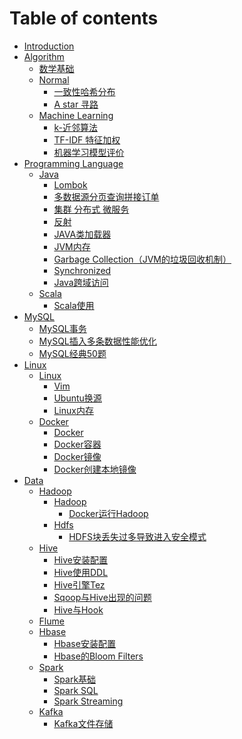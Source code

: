 # Table of contents

* [Introduction](README.md)
* [Algorithm](algorithm/README.md)
  * [数学基础](algorithm/math.md)
  * [Normal](algorithm/normal/README.md)
    * [一致性哈希分布](algorithm/normal/yi-zhi-xing-ha-xi-suan-fa.md)
    * [A star 寻路](algorithm/normal/Astar.md)
  * [Machine Learning](algorithm/ml/README.md)
    * [k-近邻算法](algorithm/ml/knn.md)
    * [TF-IDF 特征加权](algorithm/ml/tf-idf.md)
    * [机器学习模型评价](algorithm/ml/evaluate.md)
* [Programming Language]()
  <!-- * [DesignPattern](designPattern/README.md) -->
  * [Java](java/README.md)
    * [Lombok](java/lombok.md)
    * [多数据源分页查询拼接订单](java/duo-shu-ju-yuan-fen-ye-cha-xun-pin-jie-ding-dan.md)
    * [集群 分布式 微服务](java/ji-qun-fen-bu-shi-wei-fu-wu.md)
    * [反射](java/fan-she.md)
    * [JAVA类加载器](java/java-lei-jia-zai-qi.md)
    * [JVM内存](java/jvm-nei-cun.md)
    * [Garbage Collection（JVM的垃圾回收机制）](java/garbage-collectionjvm-de-la-ji-hui-shou-ji-zhi.md)
    * [Synchronized](java/synchronized.md)
    * [Java跨域访问](java/SpringBoot-Ajax-kua-yu.md)
  * [Scala](scala/README.md)
    * [Scala使用](scala/scala-shi-yong.md)
* [MySQL](mysql/README.md)
  * [MySQL事务](mysql/mysql-shi-wu.md)
  * [MySQL插入多条数据性能优化](mysql/mysql-you-hua-innodb_flush_log_at_trx_commit.md)
  * [MySQL经典50题](mysql/mysql-jing-dian-50-ti.md)
* [Linux](linux/README.md)
  * [Linux](linux/README.md)
    * [Vim](linux/vim.md)
    * [Ubuntu换源](linux/ubuntu-huan-yuan.md)
    * [Linux内存](linux/linux-nei-cun.md)
  * [Docker](linux/docker/README.md)
    * [Docker](linux/docker/docker.md)
    * [Docker容器](linux/docker/docker-rong-qi.md)
    * [Docker镜像](linux/docker/docker-jing-xiang.md)
    * [Docker创建本地镜像](linux/docker/docker-chuang-jian-ben-di-jing-xiang.md)
* [Data]()
  * [Hadoop](data/hadoop/README.md)
    * [Hadoop](data/hadoop/README.md)
      * [Docker运行Hadoop](data/hadoop/docker-yun-xing-hadoop.md)
    * [Hdfs](data/hadoop/hdfs/README.md)
      * [HDFS块丢失过多导致进入安全模式](data/hadoop/hdfs/hdfs-repair-block-safe-mode.md)
      <!-- * [HDFS写流程](hadoop/hdfs/hdfs-write.md) -->
      <!-- * [Hbase读流程](hadoop/hdfs/hdfs-read.md) -->
    <!-- * [MapReduce](data/mapreduce/README.md) -->
  * [Hive](data/hive/README.md)
    * [Hive安装配置](data/hive/hive-an-zhuang-pei-zhi.md)
    * [Hive使用DDL](data/hive/hive-shi-yong-ddl.md)
    * [Hive引擎Tez](data/hive/hive-yin-qing-tez.md)
    * [Sqoop与Hive出现的问题](data/hive/sqoop-hive-problem.md)
    * [Hive与Hook](data/hive/hive-yu-hook.md)
  * [Flume](data/flume/README.md)
  <!-- * [Flume](data/flume/.md) -->
  * [Hbase](data/hbase/README.md)
    * [Hbase安装配置](data/hbase/hbase-an-zhuang.md)
    <!-- * [Hbase写流程](data/hbase/hbase-write.md) -->
    <!-- * [Hbase读流程](data/hbase/hbase-read.md) -->
    * [Hbase的Bloom Filters](data/hbase/bloom-filters.md)
  <!-- * [Sqoop](data/sqoop/README.md) -->
  <!-- * [DataX](data/datax/README.md) -->
  * [Spark](data/spark/README.md)
    * [Spark基础](data/spark/spark-core.md)
    * [Spark SQL](data/spark/spark-sql.md)
    * [Spark Streaming](data/spark/spark-streaming.md)
  * [Kafka](data/kafka/README.md)
    * [Kafka文件存储](data/kafka/kafka-file.md)

